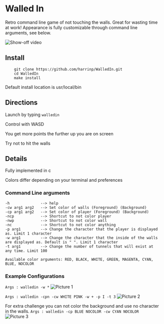 # Walled In
Retro command line game of not touching the walls. Great for wasting time at work! Appearance is fully customizable through command line arguments, see below.

![Show-off video](https://github.com/harrinp/WalledIn/blob/master/Examples/walledinvid.gif "Show off Video")

## Install
```
    git clone https://github.com/harrinp/WalledIn.git
    cd WalledIn
    make install
```
Default install location is usr/local/bin

## Directions

Launch by typing `walledin`

Control with WASD

You get more points the further up you are on screen

Try not to hit the walls

## Details

Fully implemented in c

Colors differ depending on your terminal and preferences

### Command Line arguments
```
-h              --> help
-cw arg1 arg2   --> Set color of walls (Foreground) (Background)
-cp arg1 arg2   --> Set color of player (Foreground) (Background)
-ncp            --> Shortcut to not color player
-nwp            --> Shortcut to not color wall
-nc             --> Shortcut to not color anything
-p arg1         --> Change the character that the player is displayed as. Limit 1 character
-w arg1         --> Change the character that the inside of the walls are displayed as. Default is " ". Limit 1 character
-t arg1         --> Change the number of tunnels that will exist at any time. Limit 100

Available color arguments: RED, BLACK, WHITE, GREEN, MAGENTA, CYAN, BLUE, NOCOLOR
```

### Example Configurations

`Args : walledin -w *`
![Picture 1](https://github.com/harrinp/WalledIn/blob/master/Examples/Empty_Walls.png "PIC1")

`Args : walledin -cpn -cw WHITE PINK -w + -p I -t 3`
![Picture 2](https://github.com/harrinp/WalledIn/blob/master/Examples/PinkWithI.png "PIC2")

For extra challenge you can not color the background and use no character in the walls.
`Args : walledin -cp BLUE NOCOLOR -cw CYAN NOCOLOR`
![Picture 3](https://github.com/harrinp/WalledIn/blob/master/Examples/DefaultBackBlue.png "PIC3")
